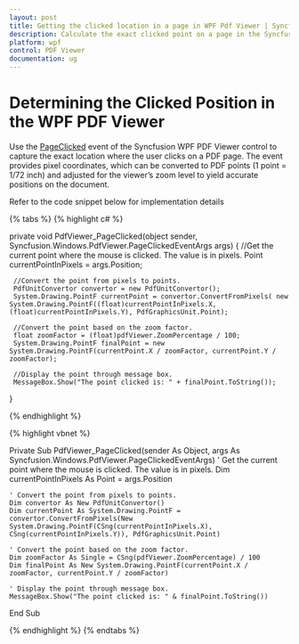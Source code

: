 ```yaml
---
layout: post
title: Getting the clicked location in a page in WPF Pdf Viewer | Syncfusion®
description: Calculate the exact clicked point on a page in the Syncfusion® WPF PDF Viewer control using the PageClicked event.
platform: wpf
control: PDF Viewer
documentation: ug
---
```


#  Determining the Clicked Position in the WPF PDF Viewer

Use the [PageClicked](https://help.syncfusion.com/cr/wpf/Syncfusion.Windows.PdfViewer.PdfViewerControl.html#Syncfusion_Windows_PdfViewer_PdfViewerControl_PageClicked) event of the Syncfusion WPF PDF Viewer control to capture the exact location where the user clicks on a PDF page. The event provides pixel coordinates, which can be converted to PDF points (1 point = 1/72 inch) and adjusted for the viewer’s zoom level to yield accurate positions on the document.

Refer to the code snippet below for implementation details

{% tabs %}
{% highlight c# %}

 private void PdfViewer_PageClicked(object sender, Syncfusion.Windows.PdfViewer.PageClickedEventArgs args)
 {
     //Get the current point where the mouse is clicked. The value is in pixels.
     Point currentPointInPixels = args.Position;

     //Convert the point from pixels to points.
     PdfUnitConvertor convertor = new PdfUnitConvertor();
     System.Drawing.PointF currentPoint = convertor.ConvertFromPixels( new System.Drawing.PointF((float)currentPointInPixels.X, (float)currentPointInPixels.Y), PdfGraphicsUnit.Point);

     //Convert the point based on the zoom factor.
     float zoomFactor = (float)pdfViewer.ZoomPercentage / 100;
     System.Drawing.PointF finalPoint = new System.Drawing.PointF(currentPoint.X / zoomFactor, currentPoint.Y / zoomFactor);

     //Display the point through message box.
     MessageBox.Show("The point clicked is: " + finalPoint.ToString());
 }

{% endhighlight %}

{% highlight vbnet %}

Private Sub PdfViewer_PageClicked(sender As Object, args As Syncfusion.Windows.PdfViewer.PageClickedEventArgs)
    ' Get the current point where the mouse is clicked. The value is in pixels.
    Dim currentPointInPixels As Point = args.Position

    ' Convert the point from pixels to points.
    Dim convertor As New PdfUnitConvertor()
    Dim currentPoint As System.Drawing.PointF = convertor.ConvertFromPixels(New System.Drawing.PointF(CSng(currentPointInPixels.X), CSng(currentPointInPixels.Y)), PdfGraphicsUnit.Point)

    ' Convert the point based on the zoom factor.
    Dim zoomFactor As Single = CSng(pdfViewer.ZoomPercentage) / 100
    Dim finalPoint As New System.Drawing.PointF(currentPoint.X / zoomFactor, currentPoint.Y / zoomFactor)

    ' Display the point through message box.
    MessageBox.Show("The point clicked is: " & finalPoint.ToString())
End Sub

{% endhighlight %}
{% endtabs %}



